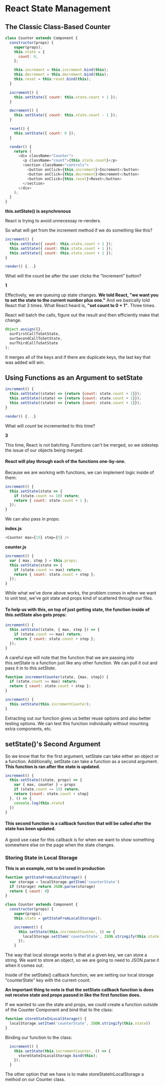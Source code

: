 # React State Management

## The Classic Class-Based Counter

```javascript
class Counter extends Component {
  constructor(props) {
    super(props);
    this.state = {
      count: 0,
    };

    this.increment = this.increment.bind(this);
    this.decrement = this.decrement.bind(this);
    this.reset = this.reset.bind(this);
  }

  increment() {
    this.setState({ count: this.state.count + 1 });
  }

  decrement() {
    this.setState({ count: this.state.count - 1 });
  }

  reset() {
    this.setState({ count: 0 });
  }

  render() {
    return (
      <div className="Counter">
        <p className="count">{this.state.count}</p>
        <section className="controls">
          <button onClick={this.increment}>Increment</button>
          <button onClick={this.decrement}>Decrement</button>
          <button onClick={this.reset}>Reset</button>
        </section>
      </div>
    );
  }
}
```

**this.setState() is asynchronous**

React is trying to avoid unnecessay re-renders.

So what will get from the increment method if we do something like this?

```javascript
increment() {
  this.setState({ count: this.state.count + 1 });
  this.setState({ count: this.state.count + 1 });
  this.setState({ count: this.state.count + 1 });
}

render() {...}
```

What will the count be after the user clicks the "Increment" button?

**1**

Effectively, we are queuing up state changes. **We told React, "we want you to set the state to the current number plus one."** And we basically told React that 3 times. What React heard is, **"set count to 0 + 1"**. Three times.

React will batch the calls, figure out the result and then efficiently make that change.

```javascript
Object.assign({},
  ourFirstCallToSetState,
  ourSecondCallToSetState,
  ourThirdCallToSetState
);
```

It merges all of the keys and if there are duplicate keys, the last key that was added will win.

## Using Functions as an Argument to setState

```javascript
increment() {
  this.setState((state) => {return {count: state.count + 1}});
  this.setState((state) => {return {count: state.count + 1}});
  this.setState((state) => {return {count: state.count + 1}});
}

render() {...}
```

What will *count* be incremented to this time?

**3**

This time, React is not batching. Functions can't be merged, so we sidestep the issue of our objects being merged.

#### React will play through each of the functions one-by-one.

Because we are working with functions, we can implement logic inside of them:

```javascript
increment() {
  this.setState(state => {
    if (state.count >= 10) return;
    return { count: state.count + 1 };
  });
}
```

We can also pass in props:

**index.js**

```javascript
<Counter max={15} step={5} />
```

**counter.js**

```javascript
increment() {
  var { max, step } = this.props;
  this.setState(state => {
    if (state.count >= max) return;
    return { count: state.count + step };
  });
}
```

While what we've done above works, the problem comes in when we want to unit test, we've got state and props kind of scattered through our files.

#### To help us with this, on top of just getting state, the function inside of this.setState also gets props:

```javascript
increment() {
  this.setState((state, { max, step }) => {
    if (state.count >= max) return;
    return { count: state.count + step };
  });
}
```

A careful eye will note that the function that we are passing into this.setState is a function just like any other function. We can pull it out and pass it in to *this.setState*.

```javascript
function incrementCounter(state, {max, step}) {
  if (state.count >= max) return;
  return { count: state.count + step };
}

increment() {
  this.setState(this.incrementCounter);
}
```

Extracting out our function gives us better reuse options and also better testing options. We can test this function individually without mounting extra components, etc.

## setState()'s Second Argument

So we know that for the first argument, setState can take either an object or a function. Additionally, setState can take a function as a second argument. **This function is ran after the state is updated.**

```javascript
increment() {
  this.setState((state, props) => {
    var { max, counter } = props
    if (state.count <= 15) return;
    return {count: state.count + step}
  }, () => {
    console.log(this.state)
  })
}
```

#### This second function is a callback function that will be called after the state has been updated.

A good use case for this callback is for when we want to show something somewhere else on the page when the state changes.

### Storing State in Local Storage

**This is an example, not to be used in production**

```javascript
function getStateFromLocalStorage() {
  var storage = localStorage.getItem('counterState')
  if (storage) return JSON.parse(storage)
  return { count: 0}
}

class Counter extends Component {
  constructor(props) {
    super(props);
    this.state = getStateFromLocalStorage();

    increment() {
      this.setState(this.incrementCounter, () => {
        localStorage.setItem('counterState', JSON.stringify(this.state))
      });
    }
```

The way that local storage works is that at a given key, we can store a string. We want to store an object, so we are going to need to JSON.parse it when it comes out.

Inside of the setState() callback function, we are setting our local storage "counterState" key with the current count.

**An important thing to note is that the setState callback function is does not receive state and props passed in like the first function does.**

If we wanted to use the state and props, we could create a function outside of the Counter Component and bind that to the class:

```javascript
function storeStateInLocalStorage() {
  localStorage.setItem('counterState', JSON.stringify(this.state))
}
```

Binding our function to the class:

```javascript
  increment() {
    this.setState(this.incrementCounter, () => {
      storeStateInLocalStorage.bind(this);
    });
  }
```

The other option that we have is to make storeStateInLocalStorage a method on our Counter class.